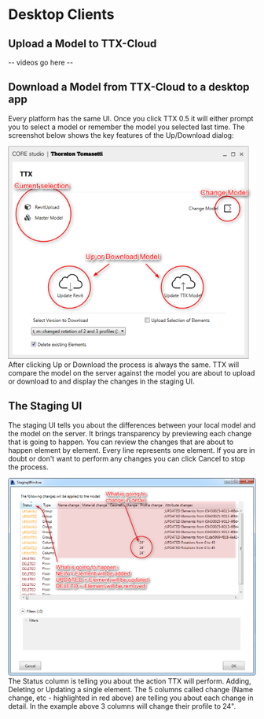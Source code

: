 # Desktop Clients

## Upload a Model to TTX-Cloud
-- videos go here --

## Download a Model from TTX-Cloud to a desktop app
Every platform has the same UI. Once you click TTX 0.5 it will either prompt you to select a model or remember the model you selected last time. The screenshot below shows the key features of the Up/Download dialog:

![](images/UI/UpDownloadDialog.png)
After clicking Up or Download the process is always the same. TTX will compare the model on the server against the model you are about to upload or download to and display the changes in the staging UI.
## The Staging UI
The staging UI tells you about the differences between your local model and the model on the server. It brings transparency by previewing each change that is going to happen. You can review the changes that are about to happen element by element. Every line represents one element. If you are in doubt or don't want to perform any changes you can click Cancel to stop the process.

![](images/UI/StagingWindow.png)
The Status column is telling you about the action TTX will perform. Adding, Deleting or Updating a single element. The 5 columns called change (Name change, etc - highlighted in red above) are telling you about each change in detail. In the example above 3 columns will change their profile to 24". 